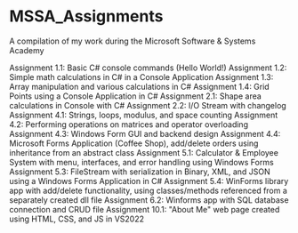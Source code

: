 # MSSA_Assignments
A compilation of my work during the Microsoft Software &amp; Systems Academy

Assignment  1.1: Basic C# console commands (Hello World!)
Assignment  1.2: Simple math calculations in C# in a Console Application
Assignment  1.3: Array manipulation and various calculations in C#
Assignment  1.4: Grid Points using a Console Application in C#
Assignment  2.1: Shape area calculations in Console with C#
Assignment  2.2: I/O Stream with changelog
Assignment  4.1: Strings, loops, modulus, and space counting
Assignment  4.2: Performing operations on matrices and operator overloading
Assignment  4.3: Windows Form GUI and backend design
Assignment  4.4: Microsoft Forms Application (Coffee Shop), add/delete orders using inheritance from an abstract class
Assignment  5.1: Calculator & Employee System with menu, interfaces, and error handling using Windows Forms
Assignment  5.3: FileStream with serialization in Binary, XML, and JSON using a Windows Forms Application in C#
Assignment  5.4: WinForms library app with add/delete functionality, using classes/methods referenced from a separately created dll file
Assignment  6.2: Winforms app with SQL database connection and CRUD file
Assignment 10.1: "About Me" web page created using HTML, CSS, and JS in VS2022